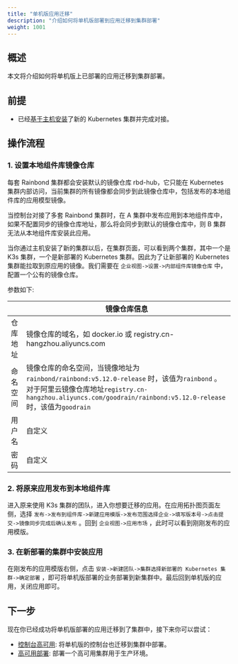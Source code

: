 ```yaml
---
title: "单机版应用迁移"
description: "介绍如何将单机版部署到应用迁移到集群部署"
weight: 1001
---
```


## 概述

本文将介绍如何将单机版上已部署的应用迁移到集群部署。

## 前提

- 已经[基于主机安装](/docs/installation/install-with-ui/#从主机开始安装)了新的 Kubernetes 集群并完成对接。

## 操作流程

### 1. 设置本地组件库镜像仓库

每套 Rainbond 集群都会安装默认的镜像仓库 rbd-hub，它只能在 Kubernetes 集群内部访问，当前集群的所有镜像都会同步到此镜像仓库中，包括发布的本地组件库的应用模型镜像。

当控制台对接了多套 Rainbond 集群时，在 A 集群中发布应用到本地组件库中，如果不配置同步的镜像仓库地址，那么将会同步到默认的镜像仓库中，则 B 集群无法从本地组件库安装此应用。

当你通过主机安装了新的集群以后，在集群页面，可以看到两个集群，其中一个是 K3s 集群，一个是新部署的 Kubernetes 集群。因此为了让新部署的 Kubernetes 集群能拉取到原应用的镜像。我们需要在 `企业视图->设置->内部组件库镜像仓库` 中，配置一个公有的镜像仓库。

参数如下:

|  | 镜像仓库信息 |
| ---- | ---- |
| 仓库地址 | 镜像仓库的域名，如 docker.io 或 registry.cn-hangzhou.aliyuncs.com |
| 命名空间 | 镜像仓库的命名空间，当镜像地址为`rainbond/rainbond:v5.12.0-release` 时，该值为`rainbond` 。对于阿里云镜像仓库地址`registry.cn-hangzhou.aliyuncs.com/goodrain/rainbond:v5.12.0-release`时，该值为`goodrain` |
| 用户名 | 自定义 |
| 密码 | 自定义 |

### 2. 将原来应用发布到本地组件库

进入原来使用 K3s 集群的团队，进入你想要迁移的应用。在应用拓扑图页面左侧，选择 `发布->发布到组件库->新建应用模版->发布范围选择企业->填写版本号->点击提交->镜像同步完成后确认发布` 。回到 `企业视图->应用市场` ，此时可以看到刚刚发布的应用模版。

### 3. 在新部署的集群中安装应用

在刚发布的应用模版右侧，点击 `安装->新建团队->集群选择新部署的 Kubernetes 集群->确定部署` ，即可将单机版部署的业务部署到新集群中。最后回到单机版的应用，关闭应用即可。

## 下一步

现在你已经成功将单机版部署的应用迁移到了集群中，接下来你可以尝试：

- [控制台高可用](/docs/installation/ha-deployment/console-recover): 将单机版的控制台也迁移到集群中部署。
- [高可用部署](/docs/installation/ha-deployment/): 部署一个高可用集群用于生产环境。
